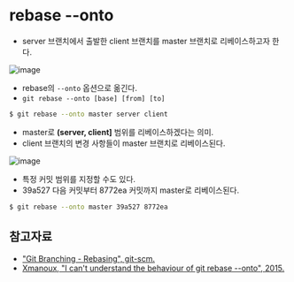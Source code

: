 # rebase --onto

* server 브랜치에서 출발한 client 브랜치를 master 브랜치로 리베이스하고자 한다.

![image](https://user-images.githubusercontent.com/6410412/70377589-8d33fe00-1959-11ea-96d1-9fad10857c8b.png)

* rebase의 `--onto` 옵션으로 옮긴다.
* `git rebase --onto [base] [from] [to]`

```bash
$ git rebase --onto master server client
```

* master로 **(server, client]** 범위를 리베이스하겠다는 의미.
* client 브랜치의 변경 사항들이 master 브랜치로 리베이스된다.

![image](https://user-images.githubusercontent.com/6410412/70377590-902eee80-1959-11ea-8c32-f51bc65d2696.png)

* 특정 커밋 범위를 지정할 수도 있다.
* 39a527 다음 커밋부터 8772ea 커밋까지 master로 리베이스된다.

```bash
$ git rebase --onto master 39a527 8772ea
```

## 참고자료

* ["Git Branching - Rebasing", git-scm.](https://git-scm.com/book/en/v2/Git-Branching-Rebasing)
* [Xmanoux, "I can't understand the behaviour of git rebase --onto", 2015.](https://stackoverflow.com/questions/29914052/i-cant-understand-the-behaviour-of-git-rebase-onto)
